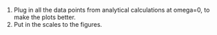 1. Plug in all the data points from analytical calculations at omega=0, to make the plots better.
2. Put in the scales to the figures.
